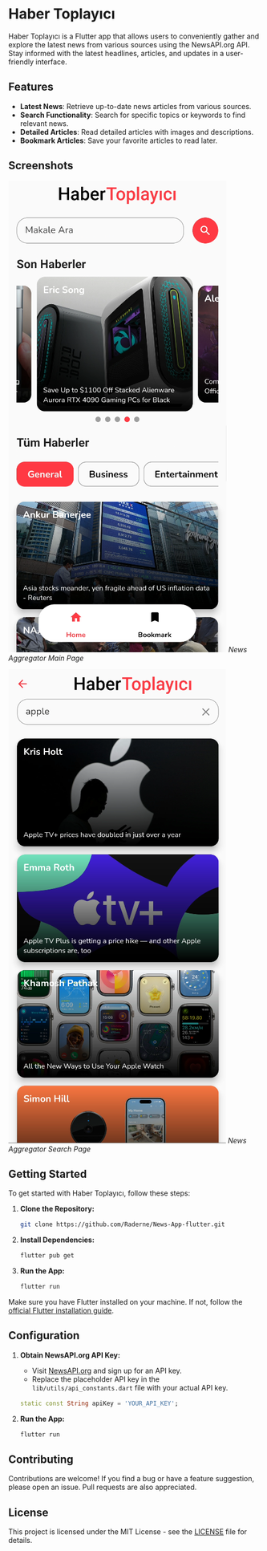 # Haber Toplayıcı

Haber Toplayıcı is a Flutter app that allows users to conveniently gather and explore the latest news from various sources using the NewsAPI.org API. Stay informed with the latest headlines, articles, and updates in a user-friendly interface.

## Features

- **Latest News**: Retrieve up-to-date news articles from various sources.
- **Search Functionality**: Search for specific topics or keywords to find relevant news.
- **Detailed Articles**: Read detailed articles with images and descriptions.
- **Bookmark Articles**: Save your favorite articles to read later.

## Screenshots

![Screenshot 1](screenshots/screenshot_1.png)
*News Aggregator Main Page*

![Screenshot 2](screenshots/screenshot_2.png)
*News Aggregator Search Page*

## Getting Started

To get started with Haber Toplayıcı, follow these steps:

1. **Clone the Repository:**
   ```bash
   git clone https://github.com/Raderne/News-App-flutter.git
   ```

2. **Install Dependencies:**
   ```bash
   flutter pub get
   ```

3. **Run the App:**
   ```bash
   flutter run
   ```

Make sure you have Flutter installed on your machine. If not, follow the [official Flutter installation guide](https://flutter.dev/docs/get-started/install).

## Configuration

1. **Obtain NewsAPI.org API Key:**
   - Visit [NewsAPI.org](https://newsapi.org/) and sign up for an API key.
   - Replace the placeholder API key in the `lib/utils/api_constants.dart` file with your actual API key.

   ```dart
   static const String apiKey = 'YOUR_API_KEY';
   ```

2. **Run the App:**
   ```bash
   flutter run
   ```

## Contributing

Contributions are welcome! If you find a bug or have a feature suggestion, please open an issue. Pull requests are also appreciated.

## License

This project is licensed under the MIT License - see the [LICENSE](LICENSE) file for details.